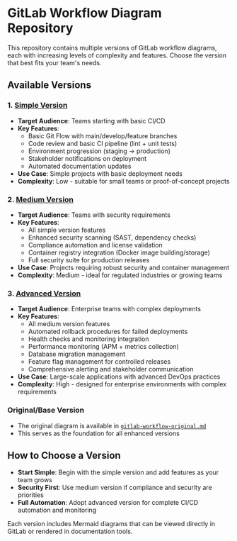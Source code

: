# GitLab Workflow Diagram Repository

This repository contains multiple versions of GitLab workflow diagrams, each with increasing levels of complexity and features. Choose the version that best fits your team's needs.

## Available Versions

### 1. [Simple Version](gitlab-workflow-simple.md)
- **Target Audience**: Teams starting with basic CI/CD
- **Key Features**:
  - Basic Git Flow with main/develop/feature branches
  - Code review and basic CI pipeline (lint + unit tests)
  - Environment progression (staging → production)
  - Stakeholder notifications on deployment
  - Automated documentation updates
- **Use Case**: Simple projects with basic deployment needs
- **Complexity**: Low - suitable for small teams or proof-of-concept projects

### 2. [Medium Version](gitlab-workflow-medium.md)
- **Target Audience**: Teams with security requirements
- **Key Features**:
  - All simple version features
  - Enhanced security scanning (SAST, dependency checks)
  - Compliance automation and license validation
  - Container registry integration (Docker image building/storage)
  - Full security suite for production releases
- **Use Case**: Projects requiring robust security and container management
- **Complexity**: Medium - ideal for regulated industries or growing teams

### 3. [Advanced Version](gitlab-workflow-advanced.md)
- **Target Audience**: Enterprise teams with complex deployments
- **Key Features**:
  - All medium version features
  - Automated rollback procedures for failed deployments
  - Health checks and monitoring integration
  - Performance monitoring (APM + metrics collection)
  - Database migration management
  - Feature flag management for controlled releases
  - Comprehensive alerting and stakeholder communication
- **Use Case**: Large-scale applications with advanced DevOps practices
- **Complexity**: High - designed for enterprise environments with complex requirements

### Original/Base Version
- The original diagram is available in [`gitlab-workflow-original.md`](gitlab-workflow-original.md)
- This serves as the foundation for all enhanced versions

## How to Choose a Version

- **Start Simple**: Begin with the simple version and add features as your team grows
- **Security First**: Use medium version if compliance and security are priorities
- **Full Automation**: Adopt advanced version for complete CI/CD automation and monitoring

Each version includes Mermaid diagrams that can be viewed directly in GitLab or rendered in documentation tools.